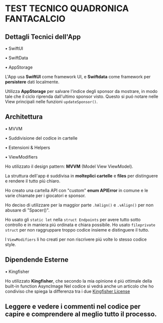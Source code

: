 # TEST TECNICO QUADRONICA FANTACALCIO 

## Dettagli Tecnici dell'App

• SwiftUI

• SwiftData 

• AppStorage


L'App usa **SwiftUI** come framework UI, e **Swiftdata** come framework per **persistere** dati localmente.

Utilizza **AppStorage** per salvare l'indice degli sponsor da mostrare, in modo tale che il ciclo riprenda dall'ultimo sponsor visto.
Questo si puó notare nelle View principali nelle funzioni `updateSponsor()`.

## Architettura

• MVVM

• Suddivisione del codice in cartelle

• Estensioni & Helpers

• ViewModifiers


Ho utilizzato il design pattern: **MVVM** (Model View ViewModel).

La struttura dell'app é suddivisa in **molteplici cartelle** e **files** per distinguere e rendere il tutto piú chiaro.

Ho creato una cartella API con "custom" **enum APIError** in comune e le varie chiamate per i giocatori e sponsor.

Ho deciso di utilizzare per la maggior parte `.hAlign()` e `.vAlign()` per non abusare di "Spacer()".

Ho usato gli `static let` nella `struct Endpoints` per avere tutto sotto controllo e in maniera piú ordinata e chiara possibile.
Ho usato `fileprivate struct` per non raggruppare troppo codice insieme e distinguere il tutto.

I `ViewModifiers` li ho creati per non riscrivere piú volte lo stesso codice style.

## Dipendende Esterne

• Kingfisher

Ho utilizzato **Kingfisher**, che secondo la mia opinione é piú ottimale della built-in function AsyncImage
Nel codice si vedrá anche un articolo che ho condiviso che spiega la differenza tra i due
[Kingfisher License](https://github.com/onevcat/Kingfisher/blob/master/LICENSE)

## Leggere e vedere i commenti nel codice per capire e comprendere al meglio tutto il processo.


